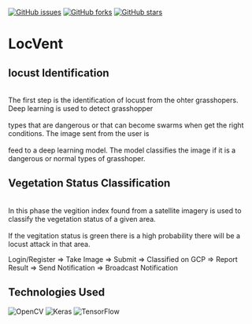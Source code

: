 [![GitHub issues](https://img.shields.io/github/issues/Bemhreth/Locust-Prevention)](https://github.com/https://github.com/Bemhreth/Locust-Prevention/issues) 
[![GitHub forks](https://img.shields.io/github/forks/Bemhreth/Locust-Prevention)](https://github.com/https://github.com/Bemhreth/Locust-Prevention/network)
[![GitHub stars](https://img.shields.io/github/stars/Bemhreth/Locust-Prevention)](https://github.com/https://github.com/Bemhreth/Locust-Prevention/stargazers)

# LocVent

## locust Identification
<p>
<br>The first step is the identification of locust from the ohter grasshopers. Deep learning is used to detect grasshopper</br> 
<br>types that are dangerous or that can become swarms when get the right conditions. The image sent from the user is </br>
<br>feed to a deep learning model. The model classifies the image if it is a dangerous or normal types of grasshoper.<br>
 
</p>

## Vegetation Status Classification 
<p>
<br>In this phase the vegition index found from a satellite imagery is used to classify the vegetation status of a given area.</br>
<br>If the vegitation status is green there is a high probability there will be a locust attack in that area.</br>

</p>

<p>
  Login/Register => Take Image => Submit => Classified on GCP => Report Result => Send Notification => Broadcast Notification
</p>

## Technologies Used 

<p>
  <img alt="OpenCV" src="https://img.shields.io/badge/OpenCV-02569B?logo=opencv&logoColor=white&style=for-the-badge"/>
  <img alt="Keras" src="https://img.shields.io/badge/Keras-7952B3?logo=keras&logoColor=white&style=for-the-badge"/>
  <img alt="TensorFlow" src="https://img.shields.io/badge/TensorFlow-FF6F00?logo=TensorFlow&logoColor=white&style=for-the-badge"/>

</p>


